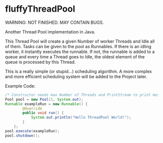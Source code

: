 # fluffyThreadPool
WARNING: NOT FINISHED. MAY CONTAIN BUGS.

Another Thread Pool implementation in Java.

This Thread Pool will create a given Number of worker Threads and Idle all of them. Tasks can be given to the pool
as Runnables. If there is an idling worker, it instantly executes the runnable. If not, the runnable is added to a
queue and every time a Thread goes to Idle, the oldest element of the queue is processed by this Thread.

This is a really simple (or stupid...) scheduling algorithm. A more complex and more efficient scheduling
system will be added to the Project later.

Example Code:

```java
/* Constructor needs max Number of Threads and PrintStream to print messages to (or null). */
Pool pool = new Pool(1, System.out);
Runnable exampleRun = new Runnable() {
		@Override
		public void run() {
			System.out.println("Hello ThreadPool World!");
		}
	};
pool.execute(exampleRun);
pool.shutdown();
```